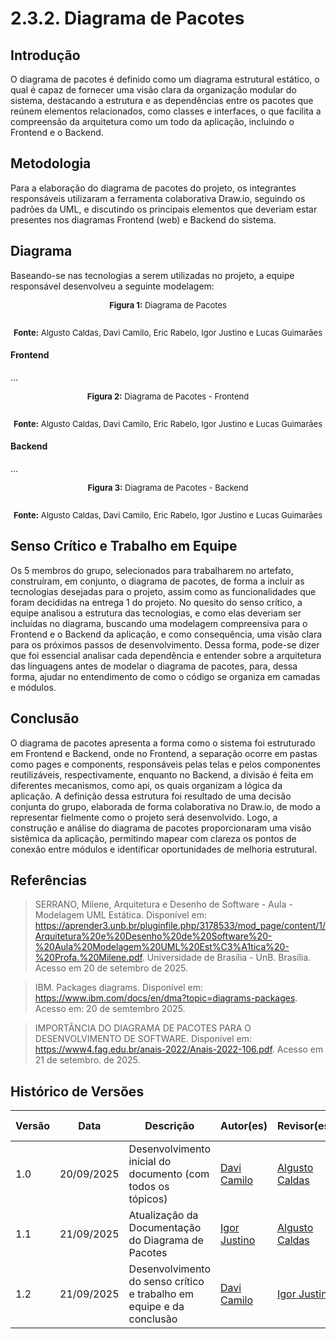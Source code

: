 # 2.3.2. Diagrama de Pacotes

## Introdução

O diagrama de pacotes é definido como um diagrama estrutural estático, o qual é capaz de fornecer uma visão clara da organização modular do sistema, destacando a estrutura e as dependências entre os pacotes que reúnem elementos relacionados, como classes e interfaces, o que facilita a compreensão da arquitetura como um todo da aplicação, incluindo o Frontend e o Backend.

## Metodologia

Para a elaboração do diagrama de pacotes do projeto, os integrantes responsáveis utilizaram a ferramenta colaborativa Draw.io, seguindo os padrões da UML, e discutindo os principais elementos que deveriam estar presentes nos diagramas Frontend (web) e Backend do sistema.

## Diagrama

Baseando-se nas tecnologias a serem utilizadas no projeto, a equipe responsável desenvolveu a seguinte modelagem:

<font size="2"><p style="text-align: center"><b>Figura 1:</b> Diagrama de Pacotes</p></font>

<div style="text-align: center;">

![]()

</div>

<font size="2"><p style="text-align: center"><b>Fonte:</b> Algusto Caldas, Davi Camilo, Eric Rabelo, Igor Justino e Lucas Guimarães</p></font>

#### Frontend

...

<font size="2"><p style="text-align: center"><b>Figura 2:</b> Diagrama de Pacotes - Frontend</p></font>

<div style="text-align: center;">

![]()

</div>

<font size="2"><p style="text-align: center"><b>Fonte:</b> Algusto Caldas, Davi Camilo, Eric Rabelo, Igor Justino e Lucas Guimarães</p></font>

#### Backend

...

<font size="2"><p style="text-align: center"><b>Figura 3:</b> Diagrama de Pacotes - Backend</p></font>

<div style="text-align: center;">

![]()

</div>

<font size="2"><p style="text-align: center"><b>Fonte:</b> Algusto Caldas, Davi Camilo, Eric Rabelo, Igor Justino e Lucas Guimarães</p></font>

## Senso Crítico e Trabalho em Equipe

Os 5 membros do grupo, selecionados para trabalharem no artefato, construíram, em conjunto, o diagrama de pacotes, de forma a incluir as tecnologias desejadas para o projeto, assim como as funcionalidades que foram decididas na entrega 1 do projeto. No quesito do senso crítico, a equipe analisou a estrutura das tecnologias, e como elas deveriam ser incluídas no diagrama, buscando uma modelagem compreensiva para o Frontend e o Backend da aplicação, e como consequência, uma visão clara para os próximos passos de desenvolvimento. Dessa forma, pode-se dizer que foi essencial analisar cada dependência e entender sobre a arquitetura das linguagens antes de modelar o diagrama de pacotes, para, dessa forma, ajudar no entendimento de como o código se organiza em camadas e módulos.

## Conclusão

O diagrama de pacotes apresenta a forma como o sistema foi estruturado em Frontend e Backend, onde no Frontend, a separação ocorre em pastas como pages e components, responsáveis pelas telas e pelos componentes reutilizáveis, respectivamente, enquanto no Backend, a divisão é feita em diferentes mecanismos, como api, os quais organizam a lógica da aplicação. A definição dessa estrutura foi resultado de uma decisão conjunta do grupo, elaborada de forma colaborativa no Draw.io, de modo a representar fielmente como o projeto será desenvolvido. Logo, a construção e análise do diagrama de pacotes proporcionaram uma visão sistêmica da aplicação, permitindo mapear com clareza os pontos de conexão entre módulos e identificar oportunidades de melhoria estrutural.

## Referências

> SERRANO, Milene, Arquitetura e Desenho de Software - Aula - Modelagem UML Estática. Disponível em: https://aprender3.unb.br/pluginfile.php/3178533/mod_page/content/1/Arquitetura%20e%20Desenho%20de%20Software%20-%20Aula%20Modelagem%20UML%20Est%C3%A1tica%20-%20Profa.%20Milene.pdf. Universidade de Brasília - UnB. Brasília. Acesso em 20 de setembro de 2025.

> IBM. Packages diagrams. Disponível em: https://www.ibm.com/docs/en/dma?topic=diagrams-packages. Acesso em: 20 de semtembro 2025.

> IMPORTÂNCIA DO DIAGRAMA DE PACOTES PARA O DESENVOLVIMENTO DE SOFTWARE. Disponível em: https://www4.fag.edu.br/anais-2022/Anais-2022-106.pdf. Acesso em 21 de setembro. de 2025.

## Histórico de Versões
| Versão | Data | Descrição | Autor(es) | Revisor(es) | Detalhes da Revisão |
| -- | -- | -- | -- | -- | -- |
| 1.0 | 20/09/2025 | Desenvolvimento inicial do documento (com todos os tópicos) | [Davi Camilo](https://github.com/Davicamilo23) | [Algusto Caldas](https://github.com/Algusto-RC) | 20/09/2025 |
| 1.1 | 21/09/2025 | Atualização da Documentação do Diagrama de Pacotes | [Igor Justino](https://github.com/IgorJustino) | [Algusto Caldas](https://github.com/Algusto-RC) | 21/09/2025 |
| 1.2 | 21/09/2025 | Desenvolvimento do senso crítico e trabalho em equipe e da conclusão | [Davi Camilo](https://github.com/Davicamilo23) | [Igor Justino](https://github.com/IgorJustino) | 21/09/2025 |